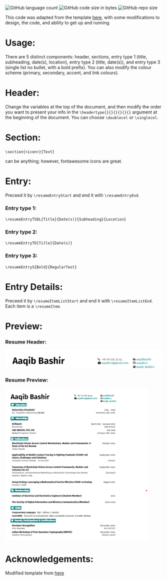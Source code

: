 ![GitHub language count](https://img.shields.io/github/languages/count/aaqibb13/Resume?color=brightgreen) ![GitHub code size in bytes](https://img.shields.io/github/languages/code-size/aaqibb13/LaTeX-Template-for-Resume) ![GitHub repo size](https://img.shields.io/github/repo-size/aaqibb13/LaTeX-Template-for-Resume)

This code was adapted from the template [here](https://github.com/sb2nov/resume), with some modifications to design, the code, and ability to get up and running.

# Usage:

There are 5 distinct components: header, sections, entry type 1 (title, subheading, date(s), location), entry type 2 (title, date(s)), and entry type 3 (single list no bullet, with a bold prefix). 
You can also modify the colour scheme (primary, secondary, accent, and link colours).

# Header:

Change the variables at the top of the document, and then modify the order you want to present your info in the `\headertype{}{}{}{}{}{}` argument at the beginning of the document. You can choose `\doublecol` or `\singlecol`.

# Section:

`\section{<icon>}{Text}`

<icon> can be anything; however, fontawesome icons are great.


# Entry:

Preceed it by `\resumeEntryStart` and end it with `\resumeEntryEnd`.

### Entry type 1:

`\resumeEntryTSDL{Title}{Date(s)}{Subheading}{Location}`

### Entry type 2:

`\resumeEntryTD{Title}{Date(s)}`

### Entry type 3:

`\resumeEntryS{Bold}{RegularText}`

# Entry Details:

Preceed it by `\resumeItemListStart` and end it with `\resumeItemListEnd`. Each item is a `\resumeItem`.

# Preview:

### Resume Header:

![](Resumeheader.png)

### Resume Preview:

![](Resume.png)

# Acknowledgements:

Modified template from [here](https://github.com/sb2nov/resume)

